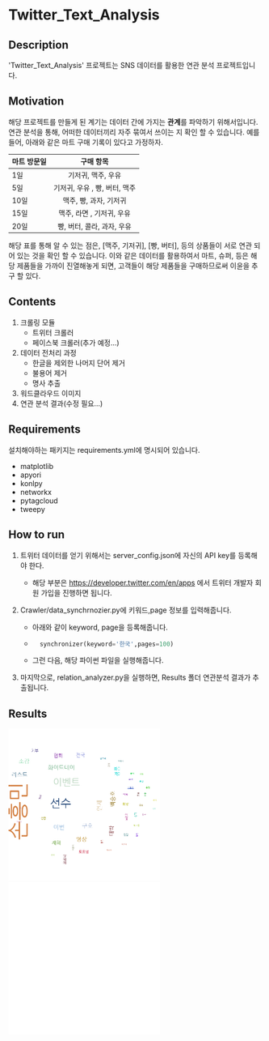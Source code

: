 # Twitter_Text_Analysis

## Description
'Twitter_Text_Analysis' 프로젝트는 SNS 데이터를 활용한 연관 분석 프로젝트입니다.

## Motivation
해당 프로젝트를 만들게 된 계기는 데이터 간에 가지는 **관계**를 파악하기 위해서입니다. 연관 분석을 통해, 어떠한 데이터끼리 자주 묶여서 쓰이는 지 확인 할 수 있습니다. 예를 들어, 아래와 같은 마트 구매 기록이 있다고 가정하자.

마트 방문일 | 구매 항목
---|:---:|
1일| 기저귀, 맥주, 우유
5일| 기저귀, 우유 , 빵, 버터, 맥주
10일| 맥주, 빵, 과자, 기저귀
15일| 맥주, 라면 , 기저귀, 우유
20일| 빵, 버터, 콜라, 과자, 우유

해당 표를 통해 알 수 있는 점은, [맥주, 기저귀], [빵, 버터], 등의 상품들이 서로 연관 되어 있는 것을 확인 할 수 있습니다. 이와 같은 데이터를 활용하여서 마트, 슈퍼, 등은 해당 제품들을 가까이 진열해놓게 되면, 고객들이 해당 제품들을 구매하므로써 이윤을 추구 할 있다.


## Contents 
1. 크롤링 모듈
    - 트위터 크롤러
    - 페이스북 크롤러(추가 예정...)
2. 데이터 전처리 과정 
    - 한글을 제외한 나머지 단어 제거
    - 불용어 제거
    - 명사 추출 
2. 워드클라우드 이미지
3. 연관 분석 결과(수정 필요...)

## Requirements
설치해야하는 패키지는 requirements.yml에 명시되어 있습니다.
- matplotlib
- apyori
- konlpy
- networkx
- pytagcloud
- tweepy

## How to run
1. 트위터 데이터를 얻기 위해서는 server_config.json에 자신의 API key를 등록해야 한다.
    - 해당 부분은  https://developer.twitter.com/en/apps 에서 트위터 개발자 회원 가입을 진행하면 됩니다.
2. Crawler/data_synchrnozier.py에 키워드,page 정보를 입력해줍니다. 
    - 아래와 같이 keyword, page을 등록해줍니다.
    - ```python
        synchronizer(keyword='한국',pages=100)
        ```
    - 그런 다음, 해당 파이썬 파일을 실행해줍니다.

3. 마지막으로, relation_analyzer.py을 실행하면, Results 폴더 연관분석 결과가 추출됩니다.

## Results
<img src="./Results/wordcloud(Twitter).png" alt="wordcloud" width="300" height="300"/> 
<img src="./Relation_Analyzing_Result(Twitter).png" alt="wordcloud" width="300" height="300"/>
